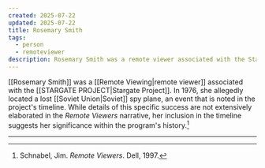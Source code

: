 ```yaml
---
created: 2025-07-22
updated: 2025-07-22
title: Rosemary Smith
tags:
  - person
  - remoteviewer
description: Rosemary Smith was a remote viewer associated with the Stargate Project, known for allegedly locating a lost Soviet spy plane.
---
```


[[Rosemary Smith]] was a [[Remote Viewing|remote viewer]] associated with the [[STARGATE PROJECT|Stargate Project]]. In 1976, she allegedly located a lost [[Soviet Union|Soviet]] spy plane, an event that is noted in the project's timeline. While details of this specific success are not extensively elaborated in the *Remote Viewers* narrative, her inclusion in the timeline suggests her significance within the program's history.[^1]

---

[^1]: Schnabel, Jim. *Remote Viewers*. Dell, 1997.